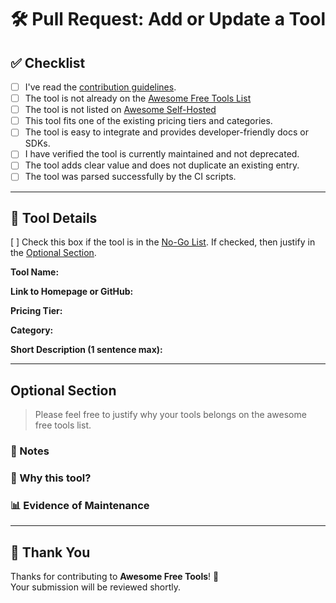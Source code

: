 # 🛠️ Pull Request: Add or Update a Tool

## ✅ Checklist

- [ ] I've read the [contribution guidelines](contributing.md).
- [ ] The tool is not already on the [Awesome Free Tools List](README.md)
- [ ] The tool is not listed on [Awesome Self-Hosted](https://github.com/awesome-selfhosted/awesome-selfhosted)
- [ ] This tool fits one of the existing pricing tiers and categories.
- [ ] The tool is easy to integrate and provides developer-friendly docs or SDKs.
- [ ] I have verified the tool is currently maintained and not deprecated.
- [ ] The tool adds clear value and does not duplicate an existing entry.
- [ ] The tool was parsed successfully by the CI scripts.

---

## 📌 Tool Details

[ ] Check this box if the tool is in the [No-Go List](no-go-list.md). If checked, then justify in the [Optional Section](#optional-section).

**Tool Name:**  
<!-- Example: LogSnag -->

**Link to Homepage or GitHub:**  
<!-- Example: https://logsnag.com -->

**Pricing Tier:**  
<!-- Select one: Completely Free / Generous Free Tier -->

**Category:**  
<!-- Example: Analytics, CMS, Scheduling, Email, etc. -->

**Short Description (1 sentence max):**  
<!-- Keep it clear and concise -->

---

## Optional Section

>Please feel free to justify why your tools belongs on the awesome free tools list.

### 📝 Notes

<!-- If you want to explain why this tool stands out, or how it compares to alternatives, share it here. -->

### 🧠 Why this tool?

<!-- Explain what makes this tool great, unique, or worth including -->

### 📊 Evidence of Maintenance

<!-- Link to recent commit, release, or issue tracker showing it's actively maintained -->

---

## 🤝 Thank You

Thanks for contributing to **Awesome Free Tools**! 🚀  
Your submission will be reviewed shortly.

